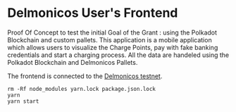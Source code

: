 # Delmonicos User's Frontend

Proof Of Concept to test the initial Goal of the Grant : using the Polkadot Blockchain and custom pallets. 
This application is a mobile application which allows users to visualize the Charge Points, pay with fake banking credentials and start a charging process. All the data are handeled using the Polkadot Blockchain and Delmonicos Pallets. 

The frontend is connected to the [Delmonicos testnet](http://charger-node-front.cleverapps.io/).

```
rm -Rf node_modules yarn.lock package.json.lock
yarn
yarn start
```
